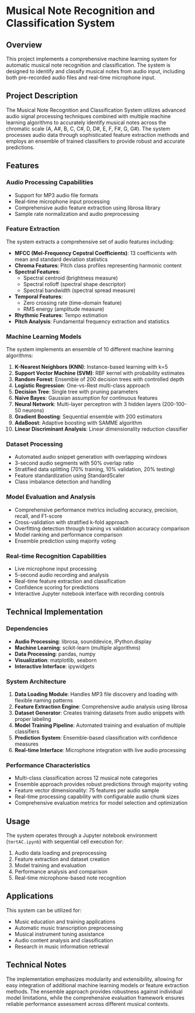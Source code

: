 # Musical Note Recognition and Classification System

## Overview

This project implements a comprehensive machine learning system for automatic musical note recognition and classification. The system is designed to identify and classify musical notes from audio input, including both pre-recorded audio files and real-time microphone input.

## Project Description

The Musical Note Recognition and Classification System utilizes advanced audio signal processing techniques combined with multiple machine learning algorithms to accurately identify musical notes across the chromatic scale (A, A#, B, C, C#, D, D#, E, F, F#, G, G#). The system processes audio data through sophisticated feature extraction methods and employs an ensemble of trained classifiers to provide robust and accurate predictions.

## Features

### Audio Processing Capabilities
- Support for MP3 audio file formats
- Real-time microphone input processing
- Comprehensive audio feature extraction using librosa library
- Sample rate normalization and audio preprocessing

### Feature Extraction
The system extracts a comprehensive set of audio features including:
- **MFCC (Mel-Frequency Cepstral Coefficients)**: 13 coefficients with mean and standard deviation statistics
- **Chroma Features**: Pitch class profiles representing harmonic content
- **Spectral Features**: 
  - Spectral centroid (brightness measure)
  - Spectral rolloff (spectral shape descriptor)
  - Spectral bandwidth (spectral spread measure)
- **Temporal Features**:
  - Zero crossing rate (time-domain feature)
  - RMS energy (amplitude measure)
- **Rhythmic Features**: Tempo estimation
- **Pitch Analysis**: Fundamental frequency extraction and statistics

### Machine Learning Models
The system implements an ensemble of 10 different machine learning algorithms:
1. **K-Nearest Neighbors (KNN)**: Instance-based learning with k=5
2. **Support Vector Machine (SVM)**: RBF kernel with probability estimates
3. **Random Forest**: Ensemble of 200 decision trees with controlled depth
4. **Logistic Regression**: One-vs-Rest multi-class approach
5. **Decision Tree**: Single tree with pruning parameters
6. **Naive Bayes**: Gaussian assumption for continuous features
7. **Neural Network**: Multi-layer perceptron with 3 hidden layers (200-100-50 neurons)
8. **Gradient Boosting**: Sequential ensemble with 200 estimators
9. **AdaBoost**: Adaptive boosting with SAMME algorithm
10. **Linear Discriminant Analysis**: Linear dimensionality reduction classifier

### Dataset Processing
- Automated audio snippet generation with overlapping windows
- 3-second audio segments with 50% overlap ratio
- Stratified data splitting (70% training, 10% validation, 20% testing)
- Feature standardization using StandardScaler
- Class imbalance detection and handling

### Model Evaluation and Analysis
- Comprehensive performance metrics including accuracy, precision, recall, and F1-score
- Cross-validation with stratified k-fold approach
- Overfitting detection through training vs validation accuracy comparison
- Model ranking and performance comparison
- Ensemble prediction using majority voting

### Real-time Recognition Capabilities
- Live microphone input processing
- 5-second audio recording and analysis
- Real-time feature extraction and classification
- Confidence scoring for predictions
- Interactive Jupyter notebook interface with recording controls

## Technical Implementation

### Dependencies
- **Audio Processing**: librosa, sounddevice, IPython.display
- **Machine Learning**: scikit-learn (multiple algorithms)
- **Data Processing**: pandas, numpy
- **Visualization**: matplotlib, seaborn
- **Interactive Interface**: ipywidgets

### System Architecture
1. **Data Loading Module**: Handles MP3 file discovery and loading with flexible naming patterns
2. **Feature Extraction Engine**: Comprehensive audio analysis using librosa
3. **Dataset Generator**: Creates training datasets from audio snippets with proper labeling
4. **Model Training Pipeline**: Automated training and evaluation of multiple classifiers
5. **Prediction System**: Ensemble-based classification with confidence measures
6. **Real-time Interface**: Microphone integration with live audio processing

### Performance Characteristics
- Multi-class classification across 12 musical note categories
- Ensemble approach provides robust predictions through majority voting
- Feature vector dimensionality: 75 features per audio sample
- Real-time processing capability with configurable audio chunk sizes
- Comprehensive evaluation metrics for model selection and optimization

## Usage

The system operates through a Jupyter notebook environment (`tmrtAC.ipynb`) with sequential cell execution for:
1. Audio data loading and preprocessing
2. Feature extraction and dataset creation
3. Model training and evaluation
4. Performance analysis and comparison
5. Real-time microphone-based note recognition

## Applications

This system can be utilized for:
- Music education and training applications
- Automatic music transcription preprocessing
- Musical instrument tuning assistance
- Audio content analysis and classification
- Research in music information retrieval

## Technical Notes

The implementation emphasizes modularity and extensibility, allowing for easy integration of additional machine learning models or feature extraction methods. The ensemble approach provides robustness against individual model limitations, while the comprehensive evaluation framework ensures reliable performance assessment across different musical contexts.


